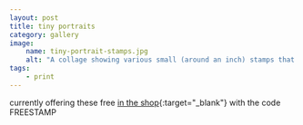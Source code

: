 ```yaml
---
layout: post
title: tiny portraits
category: gallery
image: 
    name: tiny-portrait-stamps.jpg
    alt: "A collage showing various small (around an inch) stamps that depict people or animals."
tags:
    - print
---
```


currently offering these free [in the shop](https://riverside-refuge.square.site/product/tiny-personal-pet-portrait-stamp/111){:target="_blank"} with the code FREESTAMP
